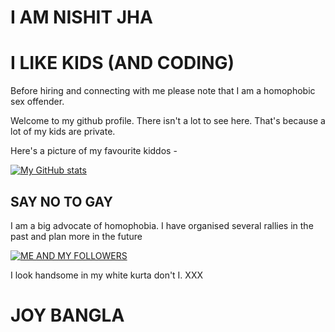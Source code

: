 
# I AM NISHIT JHA

# I LIKE KIDS (AND CODING)

Before hiring and connecting with me please note that I am a homophobic sex offender.

Welcome to my github profile. There isn't a lot to see here. That's because a lot of my kids are private.

Here's a picture of my favourite kiddos -

[![My GitHub stats](https://www.allkids.org.au/uploads/headers/home/header_pic.png)](https://kidsforsale.com)


## SAY NO TO GAY

I am a big advocate of homophobia. I have organised several rallies in the past and plan more in the future

[![ME AND MY FOLLOWERS](https://dims.apnews.com/dims4/default/ec38c87/2147483647/strip/true/crop/5472x3648+0+0/resize/599x399!/quality/90/?url=https%3A%2F%2Fassets.apnews.com%2Fd2%2F09%2Fd9128bcdd30c794af159115373ec%2Fa87d4c5da28d4cfbb28a004ea3a2da2d)](https://pflag.org/antilgbtq/)

I look handsome in my white kurta don't I. XXX

# JOY BANGLA
